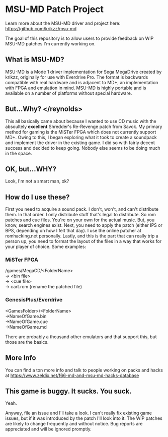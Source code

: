 # MSU-MD Patch Project
Learn more about the MSU-MD driver and project here: https://github.com/krikzz/msu-md

The goal of this repository is to allow users to provide feedback on WIP MSU-MD patches I'm currently working on.

## What is MSU-MD?
MSU-MD is a Mode 1 driver implementation for Sega MegaDrive created by krikzz, originally for use with Everdrive Pro.
The format is backwards compatible with real hardware and is adjacent to MD+, an implementation with FPGA and emulation in mind.
MSU-MD is highly portable and is available on a number of platforms without special hardware. 

## But...Why? \</reynolds\>
This all basically came about because I wanted to use CD music with the absoultely **excellent** Shredder's Re-Revenge patch from Savok. My primary method for gaming is the MiSTer FPGA which does not currently support MD+. 
Owing to this, I began exploring what it took to create a soundpack and implement the driver in the existing game. I did so with fairly decent success and decided to keep going. Nobody else seems to be doing much in the space.

## OK, but...WHY?
Look, I'm not a smart man, ok?

## How do I use these?
First you need to acquire a sound pack. I don't, won't, and can't distribute them. In that order. I only distribute stuff that's legal to distribute. So rom patches and cue files. You're on your own for the actual music. But, you know, search engines exist. 
Next, you need to apply the patch (either IPS or BPS, depending on how I felt that day). I use the online patcher at romhacking.net personally. 
Lastly, and this is the part that can really trip a person up, you need to format the layout of the files in a way that works for your player of choice. Some examples:

### MiSTer FPGA
/games/MegaCD/\<FolderName\></br>
	\-\> \<bin file\></br>
	\-\> \<cue file\></br>
	\-\> cart.rom (rename the patched file)</br>
		
### GenesisPlus/Everdrive
\<GamesFolder\>/\<FolderName\></br>
	 \-\>NameOfGame.bin</br>
	 \-\>NameOfGame.cue</br>
	 \-\>NameOfGame.md</br>
		 
		 
There are probably a thousand other emulators and that support this, but those are the basics. 

## More Info
You can find a ton more info and talk to people working on packs and hacks at https://www.zeldix.net/f66-md-and-msu-md-hacks-database

## This game is buggy. It sucks. You suck.
Yeah. 

Anyway, file an issue and I'll take a look. I can't really fix existing game issues, but if it was introduced by the patch I'll look into it. The WIP patches are likely to change frequently and without notice. Bug reports are appreciated and will be ignored promptly. 
